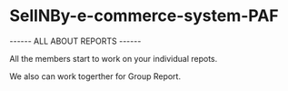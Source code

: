 # SellNBy-e-commerce-system-PAF

------ ALL ABOUT REPORTS ------

All the members start to work on your individual repots.

We also can work togerther for Group Report.
